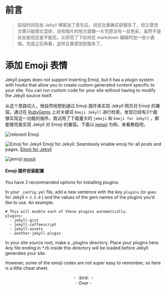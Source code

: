 
# 前言
> 前段时间在给 Jekyll 博客加了音乐后，浏览文章确实舒服多了，但又感觉文章只能图文混排，没有图片的地方就像一片荒原没有一丝色彩，虽然不是处女座但还是不能忍。又研究了下如何在 markdown 编辑时加一些小表情。完成之后再看，这样总算感觉舒服多了。

# 添加 Emoji 表情

Jekyll pages does not support inserting Emoji, but it has a plugin system with hooks that allow you to create custom generated content specific to your site. You can run custom code for your site without having to modify the Jekyll source itself.

从这个思路切入，很自然地想到通过 Emoji 插件来实现 Jekyll 网页对 Emoji 的兼容。通过在 [RubyGems](https://rubygems.org/gems) 上对关键词 ```Emoji Jekyll``` 进行检索，发现已经有3个能够实现这一功能的插件。我试用了下载量大的 ```jemoji``` 和 ```Emoji for Jekyll``` ，都能够完美实现 Jekyll 对 Emoji 的兼容。下面以 [jemoji](https://rubygems.org/gems/jemoji) 为例，来看教程吧。

![relevent Emoji](releventEmoji.png)

![Emoji for Jekyll](emoji_for_jekyll.png)
Emoji for Jekyll: Seamlessly enable emoji for all posts and pages.
[Emoji for Jekyll](https://rubygems.org/gems/emoji_for_jekyll)

![jemoji](jemoji.png)
[jemoji](https://rubygems.org/gems/jemoji)

#### Emoji 插件安装配置

You have 2 recommanded options for installing plugins:

In your ```_config.yml``` file, add a new sentence with the key ```plugins``` (or ```gems``` for Jekyll < ```3.5.0``` ) and the values of the gem names of the plugins you’d like to use. An example:

```
# This will enable each of these plugins automatically.
plugins:
  - jekyll-gist
  - jekyll-coffeescript
  - jekyll-assets
  - another-jekyll-plugin
```




In your site source root, make a _plugins directory. Place your plugins here. Any file ending in *.rb inside this directory will be loaded before Jekyll generates your site.




However, some of the emoji codes are not super easy to remember, so here is a little cheat sheet.


<center>- &nbsp;:bird:&nbsp; -</center>
<center>- Over -</center>
